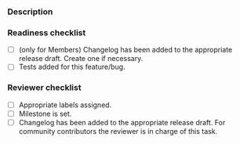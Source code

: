### Description

<!---
Any description you feel is relevant and gives more background to this PR, if necessary.
-->

### Readiness checklist
- [ ] (only for Members) Changelog has been added to the appropriate release draft. Create one if necessary.
- [ ] Tests added for this feature/bug.

### Reviewer checklist
- [ ] Appropriate labels assigned.
- [ ] Milestone is set.
- [ ] Changelog has been added to the appropriate release draft. For community contributors the reviewer is in charge of this task.
